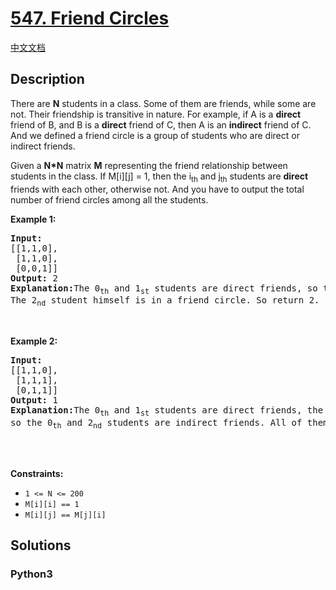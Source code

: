 # [547. Friend Circles](https://leetcode.com/problems/friend-circles)

[中文文档](/leetcode/0500-0599/0547.Friend%20Circles/README.md)

## Description

<p>There are <b>N</b> students in a class. Some of them are friends, while some are not. Their friendship is transitive in nature. For example, if A is a <b>direct</b> friend of B, and B is a <b>direct</b> friend of C, then A is an <b>indirect</b> friend of C. And we defined a friend circle is a group of students who are direct or indirect friends.</p>

<p>Given a <b>N*N</b> matrix <b>M</b> representing the friend relationship between students in the class. If M[i][j] = 1, then the i<sub>th</sub> and j<sub>th</sub> students are <b>direct</b> friends with each other, otherwise not. And you have to output the total number of friend circles among all the students.</p>

<p><b>Example 1:</b></p>

<pre>
<b>Input:</b> 
[[1,1,0],
 [1,1,0],
 [0,0,1]]
<b>Output:</b> 2
<b>Explanation:</b>The 0<sub>th</sub> and 1<sub>st</sub> students are direct friends, so they are in a friend circle. 
The 2<sub>nd</sub> student himself is in a friend circle. So return 2.
</pre>

<p>&nbsp;</p>

<p><b>Example 2:</b></p>

<pre>
<b>Input:</b> 
[[1,1,0],
 [1,1,1],
 [0,1,1]]
<b>Output:</b> 1
<b>Explanation:</b>The 0<sub>th</sub> and 1<sub>st</sub> students are direct friends, the 1<sub>st</sub> and 2<sub>nd</sub> students are direct friends, 
so the 0<sub>th</sub> and 2<sub>nd</sub> students are indirect friends. All of them are in the same friend circle, so return 1.

</pre>

<p>&nbsp;</p>
<p><strong>Constraints:</strong></p>

<ul>
	<li><code>1 &lt;= N &lt;= 200</code></li>
	<li><code>M[i][i] == 1</code></li>
	<li><code>M[i][j] == M[j][i]</code></li>
</ul>


## Solutions

<!-- tabs:start -->

### **Python3**

```python

```

<!-- tabs:end -->
